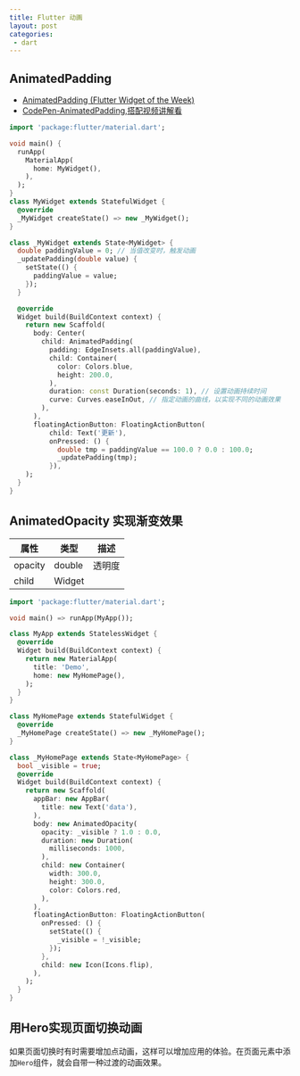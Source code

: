 ```yaml
---
title: Flutter 动画
layout: post
categories:
 - dart
---
```


## AnimatedPadding

* [AnimatedPadding (Flutter Widget of the Week)](https://www.youtube.com/watch?v=PY2m0fhGNz4)
* [CodePen-AnimatedPadding,搭配视频讲解看](https://codepen.io/samlau7245/pen/oNjEmPL)

```dart
import 'package:flutter/material.dart';

void main() {
  runApp(
    MaterialApp(
      home: MyWidget(),
    ),
  );
}
class MyWidget extends StatefulWidget {
  @override
  _MyWidget createState() => new _MyWidget();
}

class _MyWidget extends State<MyWidget> {
  double paddingValue = 0; // 当值改变时，触发动画
  _updatePadding(double value) {
    setState(() {
      paddingValue = value;
    });
  }

  @override
  Widget build(BuildContext context) {
    return new Scaffold(
      body: Center(
        child: AnimatedPadding(
          padding: EdgeInsets.all(paddingValue),
          child: Container(
            color: Colors.blue,
            height: 200.0,
          ),
          duration: const Duration(seconds: 1), // 设置动画持续时间
          curve: Curves.easeInOut, // 指定动画的曲线，以实现不同的动画效果
        ),
      ),
      floatingActionButton: FloatingActionButton(
          child: Text('更新'),
          onPressed: () {
            double tmp = paddingValue == 100.0 ? 0.0 : 100.0;
            _updatePadding(tmp);
          }),
    );
  }
}
```

## AnimatedOpacity 实现渐变效果

|属性|类型|描述|
| --- | --- | --- |
|opacity|double|透明度|
|child|Widget||

```dart
import 'package:flutter/material.dart';

void main() => runApp(MyApp());

class MyApp extends StatelessWidget {
  @override
  Widget build(BuildContext context) {
    return new MaterialApp(
      title: 'Demo',
      home: new MyHomePage(),
    );
  }
}

class MyHomePage extends StatefulWidget {
  @override
  _MyHomePage createState() => new _MyHomePage();
}

class _MyHomePage extends State<MyHomePage> {
  bool _visible = true;
  @override
  Widget build(BuildContext context) {
    return new Scaffold(
      appBar: new AppBar(
        title: new Text('data'),
      ),
      body: new AnimatedOpacity(
        opacity: _visible ? 1.0 : 0.0,
        duration: new Duration(
          milliseconds: 1000,
        ),
        child: new Container(
          width: 300.0,
          height: 300.0,
          color: Colors.red,
        ),
      ),
      floatingActionButton: FloatingActionButton(
        onPressed: () {
          setState(() {
            _visible = !_visible;
          });
        },
        child: new Icon(Icons.flip),
      ),
    );
  }
}
```

## 用Hero实现页面切换动画

如果页面切换时有时需要增加点动画，这样可以增加应用的体验。在页面元素中添加`Hero`组件，就会自带一种过渡的动画效果。
